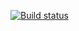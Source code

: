 [![Build status](https://ci.appveyor.com/api/projects/status/difmwvi3s4w6n5wd/branch/main?svg=true)](https://ci.appveyor.com/project/KatyaGritsaeva/pageobject/branch/main)